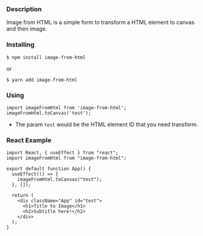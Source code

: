 ### Description

Image from HTML is a simple form to transform a HTML element to canvas and then image. 

### Installing

```
$ npm install image-from-html
```

or

```
$ yarn add image-from-html
```

### Using

```
import imageFromHtml from 'image-from-html';
imageFromHtml.toCanvas('test');
```

- The param `test` would be the HTML element ID that you need transform.

### React Example

```
import React, { useEffect } from "react";
import imageFromHtml from "image-from-html";

export default function App() {
  useEffect(() => {
    imageFromHtml.toCanvas("test");
  }, []);

  return (
    <div className="App" id="test">
      <h1>Title to Image</h1>
      <h2>Subtitle here!</h2>
    </div>
  );
}

```